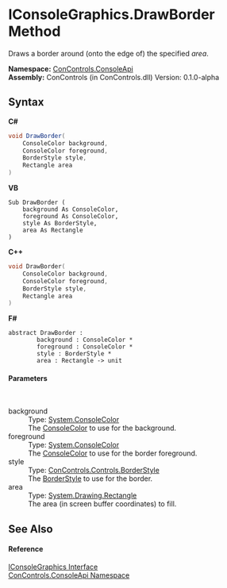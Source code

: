 # IConsoleGraphics.DrawBorder Method 
 

Draws a border around (onto the edge of) the specified *area*.

**Namespace:**&nbsp;<a href="177cfcc5-3f74-6e69-d0ba-d02897b9e736">ConControls.ConsoleApi</a><br />**Assembly:**&nbsp;ConControls (in ConControls.dll) Version: 0.1.0-alpha

## Syntax

**C#**<br />
``` C#
void DrawBorder(
	ConsoleColor background,
	ConsoleColor foreground,
	BorderStyle style,
	Rectangle area
)
```

**VB**<br />
``` VB
Sub DrawBorder ( 
	background As ConsoleColor,
	foreground As ConsoleColor,
	style As BorderStyle,
	area As Rectangle
)
```

**C++**<br />
``` C++
void DrawBorder(
	ConsoleColor background, 
	ConsoleColor foreground, 
	BorderStyle style, 
	Rectangle area
)
```

**F#**<br />
``` F#
abstract DrawBorder : 
        background : ConsoleColor * 
        foreground : ConsoleColor * 
        style : BorderStyle * 
        area : Rectangle -> unit 

```


#### Parameters
&nbsp;<dl><dt>background</dt><dd>Type: <a href="https://docs.microsoft.com/dotnet/api/system.consolecolor" target="_blank">System.ConsoleColor</a><br />The <a href="https://docs.microsoft.com/dotnet/api/system.consolecolor" target="_blank">ConsoleColor</a> to use for the background.</dd><dt>foreground</dt><dd>Type: <a href="https://docs.microsoft.com/dotnet/api/system.consolecolor" target="_blank">System.ConsoleColor</a><br />The <a href="https://docs.microsoft.com/dotnet/api/system.consolecolor" target="_blank">ConsoleColor</a> to use for the border foreground.</dd><dt>style</dt><dd>Type: <a href="2f068645-0396-2d7e-e3d2-9afd5748cddd">ConControls.Controls.BorderStyle</a><br />The <a href="2f068645-0396-2d7e-e3d2-9afd5748cddd">BorderStyle</a> to use for the border.</dd><dt>area</dt><dd>Type: <a href="https://docs.microsoft.com/dotnet/api/system.drawing.rectangle" target="_blank">System.Drawing.Rectangle</a><br />The area (in screen buffer coordinates) to fill.</dd></dl>

## See Also


#### Reference
<a href="8d0d7e74-c0c2-4be2-5db9-6790a2c261a6">IConsoleGraphics Interface</a><br /><a href="177cfcc5-3f74-6e69-d0ba-d02897b9e736">ConControls.ConsoleApi Namespace</a><br />